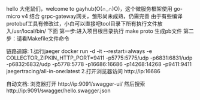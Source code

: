hello 大佬鼠们，welcome to gayhub(O(∩_∩)O)，这个微服务框架使用 go-micro v4 结合 grpc-gateway网关，雏形尚未成熟，仍需完善
由于有些编译protobuf工具有修改过，小白可以直接吧tool目录下所有执行文件放入/usr/local/bin/ 下面
第一步:进入项目根目录执行 make proto 生成pb文件
第二步：请看Makefile文件命令

链路追踪:
1.运行jaeger
docker run -d -it --restart=always -e COLLECTOR_ZIPKIN_HTTP_PORT=9411 -p5775:5775/udp -p6831:6831/udp -p6832:6832/udp  -p5778:5778 -p16686:16686 -p14268:14268 -p9411:9411 jaegertracing/all-in-one:latest
2.打开浏览器访问
 http://ip:16686

自动文档:
    浏览器打开 http://ip:9091/swagger-ui/  然后搜索  http://ip:9091/swagger/hello.swagger.json
